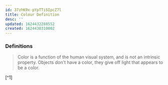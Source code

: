 ```yaml
---
id: 37zhK9x-pYpTTiSIpcZ7l
title: Colour Definition
desc: ''
updated: 1624432288552
created: 1624430310002
---
```


### Definitions

> Color is a function of the human visual system, and is not an intrinsic property. Objects don't have a color, they give off light that appears to be a color.

[^1]